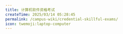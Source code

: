 ```yaml
---
title: 计算机软件资格考试
createTime: 2025/03/14 05:28:45
permalink: /campus-wiki/credential-skillful-exams/
icon: twemoji:laptop-computer
---
```

